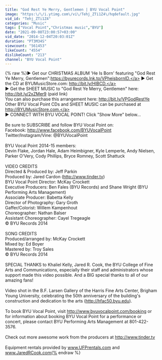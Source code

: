 ```yaml
---
title: "God Rest Ye Merry, Gentlemen | BYU Vocal Point"
image: "https:\/\/i.ytimg.com\/vi\/Tehj_ZTi1Z4\/hqdefault.jpg"
vid_id: "Tehj_ZTi1Z4"
categories: "Music"
tags: ["Vocal Point","Christmas music","BYU"]
date: "2021-09-08T23:00:57+03:00"
vid_date: "2014-12-04T20:03:01Z"
duration: "PT3M34S"
viewcount: "561453"
likeCount: "4554"
dislikeCount: "213"
channel: "BYU Vocal Point"
---
```

{% raw %}► Get our CHRISTMAS ALBUM 'He Is Born' featuring &quot;God Rest Ye Merry, Gentlemen&quot;:<a rel="nofollow" target="blank" href="https://byurecords.lnk.to/VPheisbornID.">https://byurecords.lnk.to/VPheisbornID.</a> ► Get the CD at BYUMusicStore.com: <a rel="nofollow" target="blank" href="http://bit.ly/HIBCD.">http://bit.ly/HIBCD.</a> <br />► Get the SHEET MUSIC to &quot;God Rest Ye Merry, Gentlemen&quot; here:  <a rel="nofollow" target="blank" href="http://bit.ly/2xZMer9">http://bit.ly/2xZMer9</a> (paid link)<br />You can also purchase this arrangement here: <a rel="nofollow" target="blank" href="http://bit.ly/VPGodRestYe">http://bit.ly/VPGodRestYe</a><br />Other BYU Vocal Point CDs and SHEET MUSIC can be purchased at <a rel="nofollow" target="blank" href="http://BYUMusicStore.com.">http://BYUMusicStore.com.</a><br />► CONNECT WITH BYU VOCAL POINT! Click &quot;Show More&quot; below...<br /><br />Be sure to SUBSCRIBE and follow BYU Vocal Point on:<br />Facebook: <a rel="nofollow" target="blank" href="http://www.facebook.com/BYUVocalPoint">http://www.facebook.com/BYUVocalPoint</a><br />Twitter/Instagram/Vine: @BYUVocalPoint<br /><br />BYU Vocal Point 2014-15 members: <br />Devin Flake, Jordan Hale, Adam Heimbigner, Kyle Lemperle, Andy Nielsen, Parker O'Very, Cody Phillips, Bryce Romney, Scott Shattuck<br /><br />VIDEO CREDITS<br />Directed &amp; Produced by: Jeff Parkin<br />Produced by: Jared Cardon (<a rel="nofollow" target="blank" href="http://www.tinder.tv)">http://www.tinder.tv)</a><br />BYU Vocal Point Director: McKay Crockett<br />Executive Producers: Ben Fales (BYU Records) and Shane Wright (BYU Performing Arts Management)<br />Associate Producer: Babetta Kelly<br />Director of Photography: Gary Groth<br />Gaffer/Colorist: Willem Kampenhout<br />Choreographer: Nathan Balser<br />Assistant Choreographer: Cayel Tregeagle<br />© BYU Records 2014<br /><br />SONG CREDITS<br />Produced/arranged by: McKay Crockett<br />Mixed by: Ed Boyer<br />Mastered by: Troy Sales<br />© BYU Records 2014<br /><br />SPECIAL THANKS to Khaliel Kelly, Jared R. Cook, the BYU College of Fine Arts and Communications, especially their staff and administrators whose support made this video possible. And a BIG special thanks to all of our amazing fans!<br /><br />Video shot in the B.F. Larsen Gallery of the Harris Fine Arts Center, Brigham Young University, celebrating the 50th anniversary of the building's construction and dedication to the arts (<a rel="nofollow" target="blank" href="http://hfac50.byu.edu).">http://hfac50.byu.edu).</a><br /><br />To book BYU Vocal Point, visit <a rel="nofollow" target="blank" href="http://www.byuvocalpoint.com/booking">http://www.byuvocalpoint.com/booking</a> or for information about booking BYU Vocal Point for a performance or concert, please contact BYU Performing Arts Management at 801-422-3576.<br /><br />Check out more awesome work from the producers at <a rel="nofollow" target="blank" href="http://www.tinder.tv">http://www.tinder.tv</a><br /><br />Equipment rentals provided by www.UFPrentals.com and www.JaredRCook.com{% endraw %}
